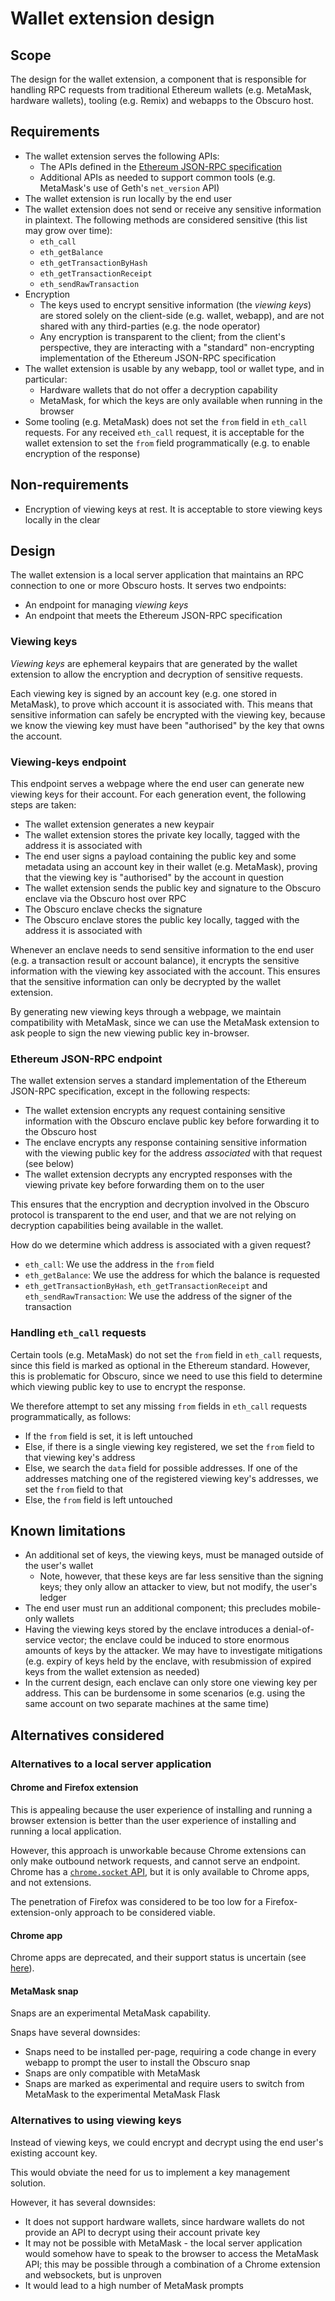# Wallet extension design

## Scope

The design for the wallet extension, a component that is responsible for handling RPC requests from traditional 
Ethereum wallets (e.g. MetaMask, hardware wallets), tooling (e.g. Remix) and webapps to the Obscuro host.

## Requirements

* The wallet extension serves the following APIs:
  * The APIs defined in the [Ethereum JSON-RPC specification
    ](https://playground.open-rpc.org/?schemaUrl=https://raw.githubusercontent.com/ethereum/eth1.0-apis/assembled-spec/openrpc.json)
  * Additional APIs as needed to support common tools (e.g. MetaMask's use of Geth's `net_version` API)
* The wallet extension is run locally by the end user
* The wallet extension does not send or receive any sensitive information in plaintext. The following methods are 
  considered sensitive (this list may grow over time):
  * `eth_call`
  * `eth_getBalance`
  * `eth_getTransactionByHash`
  * `eth_getTransactionReceipt`
  * `eth_sendRawTransaction`
* Encryption
  * The keys used to encrypt sensitive information (the _viewing keys_) are stored solely on the client-side (e.g. 
    wallet, webapp), and are not shared with any third-parties (e.g. the node operator)
  * Any encryption is transparent to the client; from the client's perspective, they are interacting with a "standard" 
    non-encrypting implementation of the Ethereum JSON-RPC specification
* The wallet extension is usable by any webapp, tool or wallet type, and in particular:
  * Hardware wallets that do not offer a decryption capability
  * MetaMask, for which the keys are only available when running in the browser
* Some tooling (e.g. MetaMask) does not set the `from` field in `eth_call` requests. For any received `eth_call` 
  request, it is acceptable for the wallet extension to set the `from` field programmatically (e.g. to enable 
  encryption of the response)

## Non-requirements

* Encryption of viewing keys at rest. It is acceptable to store viewing keys locally in the clear

## Design

The wallet extension is a local server application that maintains an RPC connection to one or more Obscuro hosts. It 
serves two endpoints:

* An endpoint for managing *viewing keys*
* An endpoint that meets the Ethereum JSON-RPC specification

### Viewing keys

*Viewing keys* are ephemeral keypairs that are generated by the wallet extension to allow the encryption and decryption 
of sensitive requests.

Each viewing key is signed by an account key (e.g. one stored in MetaMask), to prove which account it is associated 
with. This means that sensitive information can safely be encrypted with the viewing key, because we know the viewing 
key must have been "authorised" by the key that owns the account.

### Viewing-keys endpoint

This endpoint serves a webpage where the end user can generate new viewing keys for their account. For each generation 
event, the following steps are taken:

* The wallet extension generates a new keypair
* The wallet extension stores the private key locally, tagged with the address it is associated with
* The end user signs a payload containing the public key and some metadata using an account key in their wallet (e.g. 
  MetaMask), proving that the viewing key is "authorised" by the account in question
* The wallet extension sends the public key and signature to the Obscuro enclave via the Obscuro host over RPC
* The Obscuro enclave checks the signature
* The Obscuro enclave stores the public key locally, tagged with the address it is associated with

Whenever an enclave needs to send sensitive information to the end user (e.g. a transaction result or account balance), 
it encrypts the sensitive information with the viewing key associated with the account. This ensures that the sensitive 
information can only be decrypted by the wallet extension.

By generating new viewing keys through a webpage, we maintain compatibility with MetaMask, since we can use the 
MetaMask extension to ask people to sign the new viewing public key in-browser.

### Ethereum JSON-RPC endpoint

The wallet extension serves a standard implementation of the Ethereum JSON-RPC specification, except in the following 
respects:

* The wallet extension encrypts any request containing sensitive information with the Obscuro enclave public key before 
  forwarding it to the Obscuro host
* The enclave encrypts any response containing sensitive information with the viewing public key for the address 
  *associated* with that request (see below)
* The wallet extension decrypts any encrypted responses with the viewing private key before forwarding them on to the 
  user

This ensures that the encryption and decryption involved in the Obscuro protocol is transparent to the end user, and 
that we are not relying on decryption capabilities being available in the wallet.

How do we determine which address is associated with a given request?

* `eth_call`: We use the address in the `from` field
* `eth_getBalance`: We use the address for which the balance is requested
* `eth_getTransactionByHash`, `eth_getTransactionReceipt` and `eth_sendRawTransaction`: We use the address of the 
  signer of the transaction

### Handling `eth_call` requests

Certain tools (e.g. MetaMask) do not set the `from` field in `eth_call` requests, since this field is marked as 
optional in the Ethereum standard. However, this is problematic for Obscuro, since we need to use this field to 
determine which viewing public key to use to encrypt the response.

We therefore attempt to set any missing `from` fields in `eth_call` requests programmatically, as follows:

* If the `from` field is set, it is left untouched
* Else, if there is a single viewing key registered, we set the `from` field to that viewing key's address
* Else, we search the `data` field for possible addresses. If one of the addresses matching one of the registered
  viewing key's addresses, we set the `from` field to that
* Else, the `from` field is left untouched

## Known limitations

* An additional set of keys, the viewing keys, must be managed outside of the user's wallet
  * Note, however, that these keys are far less sensitive than the signing keys; they only allow an attacker to view, 
    but not modify, the user's ledger
* The end user must run an additional component; this precludes mobile-only wallets
* Having the viewing keys stored by the enclave introduces a denial-of-service vector; the enclave could be induced to 
  store enormous amounts of keys by the attacker. We may have to investigate mitigations (e.g. expiry of keys held by 
  the enclave, with resubmission of expired keys from the wallet extension as needed)
* In the current design, each enclave can only store one viewing key per address. This can be burdensome in some 
  scenarios (e.g. using the same account on two separate machines at the same time)

## Alternatives considered

### Alternatives to a local server application

#### Chrome and Firefox extension

This is appealing because the user experience of installing and running a browser extension is better than the user 
experience of installing and running a local application.

However, this approach is unworkable because Chrome extensions can only make outbound network requests, and cannot 
serve an endpoint. Chrome has a [`chrome.socket` API](https://developer.chrome.com/docs/extensions/reference/socket/), 
but it is only available to Chrome apps, and not extensions.

The penetration of Firefox was considered to be too low for a Firefox-extension-only approach to be considered viable.

#### Chrome app

Chrome apps are deprecated, and their support status is uncertain (see 
[here](https://blog.chromium.org/2021/10/extending-chrome-app-support-on-chrome.html)).

#### MetaMask snap

Snaps are an experimental MetaMask capability.

Snaps have several downsides:

* Snaps need to be installed per-page, requiring a code change in every webapp to prompt the user to install the Obscuro 
  snap
* Snaps are only compatible with MetaMask
* Snaps are marked as experimental and require users to switch from MetaMask to the experimental MetaMask Flask

### Alternatives to using viewing keys

Instead of viewing keys, we could encrypt and decrypt using the end user's existing account key.

This would obviate the need for us to implement a key management solution.

However, it has several downsides:

* It does not support hardware wallets, since hardware wallets do not provide an API to decrypt using their account 
  private key
* It may not be possible with MetaMask - the local server application would somehow have to speak to the browser to 
  access the MetaMask API; this may be possible through a combination of a Chrome extension and websockets, but is 
  unproven
* It would lead to a high number of MetaMask prompts
